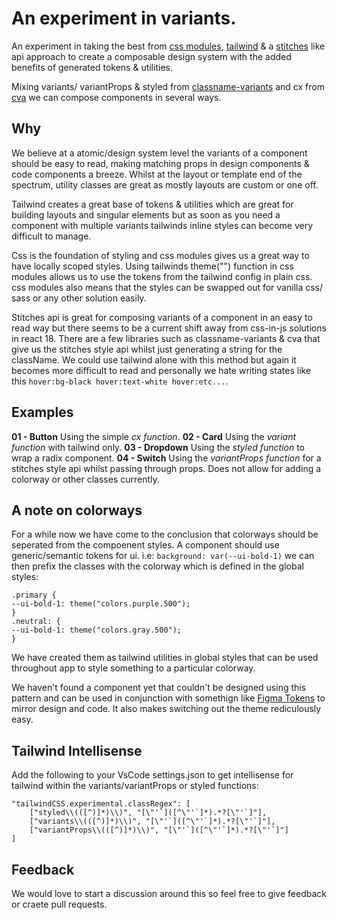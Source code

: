 # An experiment in variants.

An experiment in taking the best from [css modules](https://github.com/css-modules/css-modules), [tailwind](https://tailwindcss.com/) & a [stitches](https://stitches.dev/docs/variants) like api approach to create a composable design system with the added benefits of generated tokens & utilities.

Mixing variants/ variantProps & styled from [classname-variants](https://www.npmjs.com/package/classname-variants) and cx from [cva](https://github.com/joe-bell/cva) we can compose components in several ways.

## Why

We believe at a atomic/design system level the variants of a component should be easy to read, making matching props in design components & code components a breeze. Whilst at the layout or template end of the spectrum, utility classes are great as mostly layouts are custom or one off.

Tailwind creates a great base of tokens & utilities which are great for building layouts and singular elements but as soon as you need a component with multiple variants tailwinds inline styles can become very difficult to manage.

Css is the foundation of styling and css modules gives us a great way to have locally scoped styles. Using tailwinds theme("") function in css modules allows us to use the tokens from the tailwind config in plain css. css modules also means that the styles can be swapped out for vanilla css/ sass or any other solution easily.

Stitches api is great for composing variants of a component in an easy to read way but there seems to be a current shift away from css-in-js solutions in react 18. There are a few libraries such as classname-variants & cva that give us the stitches style api whilst just generating a string for the className. We could use tailwind alone with this method but again it becomes more difficult to read and personally we hate writing states like this `hover:bg-black hover:text-white hover:etc...`.

## Examples

**01 - Button**
Using the simple _cx function_.
**02 - Card**
Using the _variant function_ with tailwind only.
**03 - Dropdown**
Using the _styled function_ to wrap a radix component.
**04 - Switch**
Using the _variantProps function_ for a stitches style api whilst passing through props. Does not allow for adding a colorway or other classes currently.

## A note on colorways

For a while now we have come to the conclusion that colorways should be seperated from the compoenent styles. A component should use generic/semantic tokens for ui. i.e:
`background: var(--ui-bold-1)`
we can then prefix the classes with the colorway which is defined in the global styles:

```
.primary {
--ui-bold-1: theme("colors.purple.500");
}
.neutral: {
--ui-bold-1: theme("colors.gray.500");
}
```

We have created them as tailwind utilities in global styles that can be used throughout app to style something to a particular colorway.

We haven't found a component yet that couldn't be designed using this pattern and can be used in conjunction with somethign like [Figma Tokens](https://www.figma.com/community/plugin/843461159747178978) to mirror design and code. It also makes switching out the theme rediculously easy.

## Tailwind Intellisense

Add the following to your VsCode settings.json to get intellisense for tailwind within the variants/variantProps or styled functions:

```
"tailwindCSS.experimental.classRegex": [
    ["styled\\(([^)]*)\\)", "[\"'`]([^\"'`]*).*?[\"'`]"],
    ["variants\\(([^)]*)\\)", "[\"'`]([^\"'`]*).*?[\"'`]"],
    ["variantProps\\(([^)]*)\\)", "[\"'`]([^\"'`]*).*?[\"'`]"]
]
```

## Feedback

We would love to start a discussion around this so feel free to give feedback or craete pull requests.
